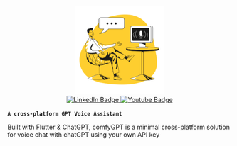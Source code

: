 <div id="header" align="center">
  <img src="/assets/icon.png" width="200"/>
</div>
<div id="badges" align="center">
  <a href="https://www.linkedin.com/in/tung-thomas-nguyen-9b010317b">
    <img src="https://img.shields.io/badge/Flutter-%2302569B.svg?style=for-the-badge&logo=Flutter&logoColor=white" alt="LinkedIn Badge"/>
  </a>
    <a href="https://comfystudio.tech">
    <img src="https://img.shields.io/badge/chatGPT-74aa9c?style=for-the-badge&logo=openai&logoColor=white" alt="Youtube Badge"/>
  </a>
</div>

**`A cross-platform GPT Voice Assistant `**

Built with Flutter & ChatGPT, comfyGPT is a minimal cross-platform solution for voice chat with chatGPT using your own API key
